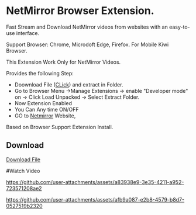 # NetMirror Browser Extension.

Fast Stream and Download NetMirror videos from websites with an easy-to-use interface.

Support Browser: Chrome, Microdoft Edge, Firefox. For Mobile Kiwi Browser.

This Extension Work Only for NetMirror Videos.

Provides the following Step:

  * Doownload File (<a href='https://raw.githubusercontent.com/appli55/netmirror_extension/main/file/NetMirror_extension.zip'>CLick</a>) and extract in Folder.
  * Go to Browser Menu ->Manage Extensions -> enable "Developer mode" on -> Click Load Unpacked -> Select Extract Folder.
  * Now Extension Enabled
  * You Can Any time ON/OFF
  * GO to <a href='https://netmirror.art'>Netmirror</a> Website,

Based on Browser Support Extension Install.

## Download

<a href='https://raw.githubusercontent.com/appli55/netmirror_extension/main/file/NetMirror_extension.zip'>Download File</a>


#Watch Video

https://github.com/user-attachments/assets/a83938e9-3e35-4211-a952-723571208ae2


https://github.com/user-attachments/assets/afb9a087-e2b8-4579-b8d7-0527519b2320


